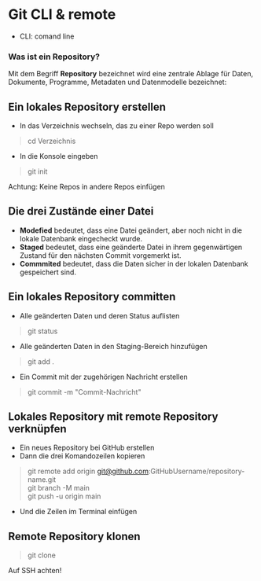 # Git CLI & remote
- CLI: comand line

### Was ist ein Repository?

Mit dem Begriff **Repository** bezeichnet wird eine zentrale Ablage für Daten, Dokumente, Programme, Metadaten und Datenmodelle bezeichnet:

## Ein lokales Repository erstellen

- In das Verzeichnis wechseln, das zu einer Repo werden soll
> cd Verzeichnis
- In die Konsole eingeben
> git init

Achtung: Keine Repos in andere Repos einfügen

## Die drei Zustände einer Datei

- **Modefied** bedeutet, dass eine Datei geändert, aber noch nicht in die lokale Datenbank eingecheckt wurde.
- **Staged** bedeutet, dass eine geänderte Datei in ihrem gegenwärtigen Zustand für den nächsten Commit vorgemerkt ist.
- **Commmited** bedeutet, dass die Daten sicher in der lokalen Datenbank gespeichert sind.

## Ein lokales Repository committen

- Alle geänderten Daten und deren Status auflisten
> git status

- Alle geänderten Daten in den Staging-Bereich hinzufügen
> git add .

- Ein Commit mit der zugehörigen Nachricht erstellen
> git commit -m "Commit-Nachricht"

## Lokales Repository mit remote Repository verknüpfen

- Ein neues Repository bei GitHub erstellen
- Dann die drei Komandozeilen kopieren
> git remote add origin git@github.com:GitHubUsername/repository-name.git  
> git branch -M main  
>git push -u origin main
- Und die Zeilen im Terminal einfügen

## Remote Repository klonen

> git clone <url>
  
 Auf SSH achten!
